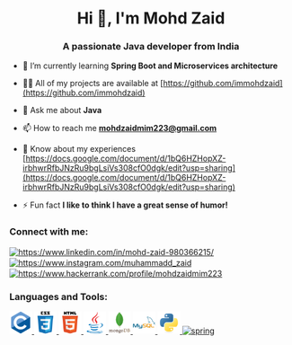 <h1 align="center">Hi 👋, I'm Mohd Zaid</h1>
<h3 align="center">A passionate Java developer from India</h3>

- 🌱 I’m currently learning **Spring Boot and Microservices architecture**

- 👨‍💻 All of my projects are available at [https://github.com/immohdzaid](https://github.com/immohdzaid)

- 💬 Ask me about **Java**

- 📫 How to reach me **mohdzaidmim223@gmail.com**

- 📄 Know about my experiences [https://docs.google.com/document/d/1bQ6HZHopXZ-irbhwrRfbJNzRu9bgLsiVs308cfO0dgk/edit?usp=sharing](https://docs.google.com/document/d/1bQ6HZHopXZ-irbhwrRfbJNzRu9bgLsiVs308cfO0dgk/edit?usp=sharing)

- ⚡ Fun fact **I like to think I have a great sense of humor!**

<h3 align="left">Connect with me:</h3>
<p align="left">
<a href="https://linkedin.com/in/https://www.linkedin.com/in/mohd-zaid-980366215/" target="blank"><img align="center" src="https://raw.githubusercontent.com/rahuldkjain/github-profile-readme-generator/master/src/images/icons/Social/linked-in-alt.svg" alt="https://www.linkedin.com/in/mohd-zaid-980366215/" height="30" width="40" /></a>
<a href="https://instagram.com/https://www.instagram.com/muhammadd_zaid" target="blank"><img align="center" src="https://raw.githubusercontent.com/rahuldkjain/github-profile-readme-generator/master/src/images/icons/Social/instagram.svg" alt="https://www.instagram.com/muhammadd_zaid" height="30" width="40" /></a>
<a href="https://www.hackerrank.com/https://www.hackerrank.com/profile/mohdzaidmim223" target="blank"><img align="center" src="https://raw.githubusercontent.com/rahuldkjain/github-profile-readme-generator/master/src/images/icons/Social/hackerrank.svg" alt="https://www.hackerrank.com/profile/mohdzaidmim223" height="30" width="40" /></a>
</p>

<h3 align="left">Languages and Tools:</h3>
<p align="left"> <a href="https://www.cprogramming.com/" target="_blank" rel="noreferrer"> <img src="https://raw.githubusercontent.com/devicons/devicon/master/icons/c/c-original.svg" alt="c" width="40" height="40"/> </a> <a href="https://www.w3schools.com/css/" target="_blank" rel="noreferrer"> <img src="https://raw.githubusercontent.com/devicons/devicon/master/icons/css3/css3-original-wordmark.svg" alt="css3" width="40" height="40"/> </a> <a href="https://www.w3.org/html/" target="_blank" rel="noreferrer"> <img src="https://raw.githubusercontent.com/devicons/devicon/master/icons/html5/html5-original-wordmark.svg" alt="html5" width="40" height="40"/> </a> <a href="https://www.java.com" target="_blank" rel="noreferrer"> <img src="https://raw.githubusercontent.com/devicons/devicon/master/icons/java/java-original.svg" alt="java" width="40" height="40"/> </a> <a href="https://www.mongodb.com/" target="_blank" rel="noreferrer"> <img src="https://raw.githubusercontent.com/devicons/devicon/master/icons/mongodb/mongodb-original-wordmark.svg" alt="mongodb" width="40" height="40"/> </a> <a href="https://www.mysql.com/" target="_blank" rel="noreferrer"> <img src="https://raw.githubusercontent.com/devicons/devicon/master/icons/mysql/mysql-original-wordmark.svg" alt="mysql" width="40" height="40"/> </a> <a href="https://www.python.org" target="_blank" rel="noreferrer"> <img src="https://raw.githubusercontent.com/devicons/devicon/master/icons/python/python-original.svg" alt="python" width="40" height="40"/> </a> <a href="https://spring.io/" target="_blank" rel="noreferrer"> <img src="https://www.vectorlogo.zone/logos/springio/springio-icon.svg" alt="spring" width="40" height="40"/> </a> </p>
